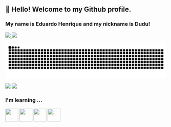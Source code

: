## 👋 Hello! Welcome to my Github profile.
### My name is Eduardo Henrique and my nickname is Dudu!

<div>
<a href="https://github.com/eduardoh03">

  <img height = "150em" src = "https://github-readme-stats.vercel.app/api?username=eduardoh03&show_icons=true&theme=radical&include_all_commits=true&count_private=true" />
  <img height = "150em" src = "https://github-readme-stats.vercel.app/api/top-langs/?username=eduardoh03&layout=compact&langs_count=16&theme=radical" />
</div>
  
![Snake animation](https://github.com/eduardoh03/eduardoh03/blob/output/github-contribution-grid-snake.svg)

<div>
<a href="https://www.linkedin.com/in/eduardo-henrique-a29a021b4" target="_blank"><img src="https://img.shields.io/badge/-LinkedIn-%230077B5?style=for-the-badge&logo=linkedin&logoColor=white" target="_blank"></a>   
<a href="https://instagram.com/eduardohenrique393" target="_blank"><img src="https://img.shields.io/badge/-Instagram-%23E4405F?style=for-the-badge&logo=instagram&logoColor=white" target="_blank"></a>
</div>
  
### I'm learning ...
<img src="https://cdn.jsdelivr.net/gh/devicons/devicon/icons/java/java-original.svg" width="40" height="40"/> <img src="https://cdn.jsdelivr.net/gh/devicons/devicon/icons/linux/linux-original.svg" width="40" height="40"/> <img src="https://cdn.jsdelivr.net/gh/devicons/devicon/icons/flask/flask-original.svg" width="40" height="40"/> 
            <img src="https://cdn.jsdelivr.net/gh/devicons/devicon/icons/django/django-plain.svg" width="40" height="40"/>
          
  

<!--
**eduardoh03/eduardoh03** is a ✨ _special_ ✨ repository because its `README.md` (this file) appears on your GitHub profile.

Here are some ideas to get you started:

- 🔭 I’m currently working on ...
- 🌱 I’m currently learning ...
- 👯 I’m looking to collaborate on ...
- 🤔 I’m looking for help with ...
- 💬 Ask me about ...
- 📫 How to reach me: ...
- 😄 Pronouns: ...
- ⚡ Fun fact: ...
-->
